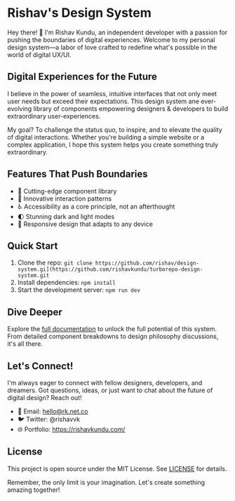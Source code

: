 # Rishav's Design System

Hey there! 👋 I'm Rishav Kundu, an independent developer with a passion for pushing the boundaries of digital experiences. Welcome to my personal design system—a labor of love crafted to redefine what's possible in the world of digital UX/UI.

## Digital Experiences for the Future

I believe in the power of seamless, intuitive interfaces that not only meet user needs but exceed their expectations. This design system ane ever-evolving library of components empowering designers & developers to build extraordinary user-experiences.

My goal? To challenge the status quo, to inspire, and to elevate the quality of digital interactions. Whether you're building a simple website or a complex application, I hope this system helps you create something truly extraordinary.

## Features That Push Boundaries

- 🎨 Cutting-edge component library
- 🌟 Innovative interaction patterns
- ♿ Accessibility as a core principle, not an afterthought
- 🌓 Stunning dark and light modes
- 📱 Responsive design that adapts to any device

## Quick Start

1. Clone the repo: `git clone https://github.com/rishav/design-system.gi](https://github.com/rishavkundu/turborepo-design-system.git`
2. Install dependencies: `npm install`
3. Start the development server: `npm run dev`

## Dive Deeper

Explore the [full documentation](https://rishav-design-system.com/docs) to unlock the full potential of this system. From detailed component breakdowns to design philosophy discussions, it's all there.

## Let's Connect!

I'm always eager to connect with fellow designers, developers, and dreamers. Got questions, ideas, or just want to chat about the future of digital design? Reach out!

- 📧 Email: hello@rk.net.co
- 🐦 Twitter: @rishavvk
- 🌐 Portfolio: https://rishavkundu.com/

## License

This project is open source under the MIT License. See [LICENSE](LICENSE) for details.

Remember, the only limit is your imagination. Let's create something amazing together!
